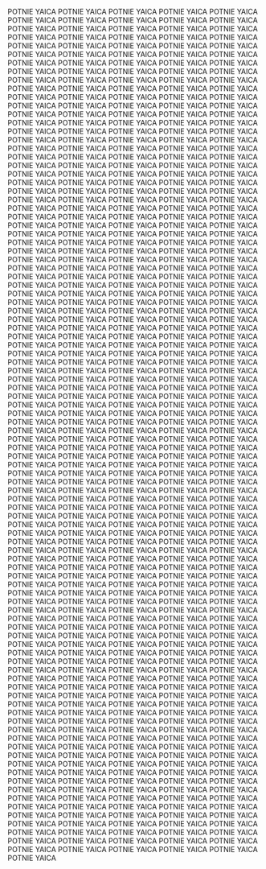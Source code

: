 POTNIE YAICA POTNIE YAICA POTNIE YAICA POTNIE YAICA POTNIE YAICA POTNIE YAICA POTNIE YAICA POTNIE YAICA POTNIE YAICA POTNIE YAICA POTNIE YAICA POTNIE YAICA POTNIE YAICA POTNIE YAICA POTNIE YAICA POTNIE YAICA POTNIE YAICA POTNIE YAICA POTNIE YAICA POTNIE YAICA POTNIE YAICA POTNIE YAICA POTNIE YAICA POTNIE YAICA POTNIE YAICA POTNIE YAICA POTNIE YAICA POTNIE YAICA POTNIE YAICA POTNIE YAICA POTNIE YAICA POTNIE YAICA POTNIE YAICA POTNIE YAICA POTNIE YAICA POTNIE YAICA POTNIE YAICA POTNIE YAICA POTNIE YAICA POTNIE YAICA POTNIE YAICA POTNIE YAICA POTNIE YAICA POTNIE YAICA POTNIE YAICA POTNIE YAICA POTNIE YAICA POTNIE YAICA POTNIE YAICA POTNIE YAICA POTNIE YAICA POTNIE YAICA POTNIE YAICA POTNIE YAICA POTNIE YAICA POTNIE YAICA POTNIE YAICA POTNIE YAICA POTNIE YAICA POTNIE YAICA POTNIE YAICA POTNIE YAICA POTNIE YAICA POTNIE YAICA POTNIE YAICA POTNIE YAICA POTNIE YAICA POTNIE YAICA POTNIE YAICA POTNIE YAICA POTNIE YAICA POTNIE YAICA POTNIE YAICA POTNIE YAICA POTNIE YAICA POTNIE YAICA POTNIE YAICA POTNIE YAICA POTNIE YAICA POTNIE YAICA POTNIE YAICA POTNIE YAICA POTNIE YAICA POTNIE YAICA POTNIE YAICA POTNIE YAICA POTNIE YAICA POTNIE YAICA POTNIE YAICA POTNIE YAICA POTNIE YAICA POTNIE YAICA POTNIE YAICA POTNIE YAICA POTNIE YAICA POTNIE YAICA POTNIE YAICA POTNIE YAICA POTNIE YAICA POTNIE YAICA POTNIE YAICA POTNIE YAICA POTNIE YAICA POTNIE YAICA POTNIE YAICA POTNIE YAICA POTNIE YAICA POTNIE YAICA POTNIE YAICA POTNIE YAICA POTNIE YAICA POTNIE YAICA POTNIE YAICA POTNIE YAICA POTNIE YAICA POTNIE YAICA POTNIE YAICA POTNIE YAICA POTNIE YAICA POTNIE YAICA POTNIE YAICA POTNIE YAICA POTNIE YAICA POTNIE YAICA POTNIE YAICA POTNIE YAICA POTNIE YAICA POTNIE YAICA POTNIE YAICA POTNIE YAICA POTNIE YAICA POTNIE YAICA POTNIE YAICA POTNIE YAICA POTNIE YAICA POTNIE YAICA POTNIE YAICA POTNIE YAICA POTNIE YAICA POTNIE YAICA POTNIE YAICA POTNIE YAICA POTNIE YAICA POTNIE YAICA POTNIE YAICA POTNIE YAICA POTNIE YAICA POTNIE YAICA POTNIE YAICA POTNIE YAICA POTNIE YAICA POTNIE YAICA POTNIE YAICA POTNIE YAICA POTNIE YAICA POTNIE YAICA POTNIE YAICA POTNIE YAICA POTNIE YAICA POTNIE YAICA POTNIE YAICA POTNIE YAICA POTNIE YAICA POTNIE YAICA POTNIE YAICA POTNIE YAICA POTNIE YAICA POTNIE YAICA POTNIE YAICA POTNIE YAICA POTNIE YAICA POTNIE YAICA POTNIE YAICA POTNIE YAICA POTNIE YAICA POTNIE YAICA POTNIE YAICA POTNIE YAICA POTNIE YAICA POTNIE YAICA POTNIE YAICA POTNIE YAICA POTNIE YAICA POTNIE YAICA POTNIE YAICA POTNIE YAICA POTNIE YAICA POTNIE YAICA POTNIE YAICA POTNIE YAICA POTNIE YAICA POTNIE YAICA POTNIE YAICA POTNIE YAICA POTNIE YAICA POTNIE YAICA POTNIE YAICA POTNIE YAICA POTNIE YAICA POTNIE YAICA POTNIE YAICA POTNIE YAICA POTNIE YAICA POTNIE YAICA POTNIE YAICA POTNIE YAICA POTNIE YAICA POTNIE YAICA POTNIE YAICA POTNIE YAICA POTNIE YAICA POTNIE YAICA POTNIE YAICA POTNIE YAICA POTNIE YAICA POTNIE YAICA POTNIE YAICA POTNIE YAICA POTNIE YAICA POTNIE YAICA POTNIE YAICA POTNIE YAICA POTNIE YAICA POTNIE YAICA POTNIE YAICA POTNIE YAICA POTNIE YAICA POTNIE YAICA POTNIE YAICA POTNIE YAICA POTNIE YAICA POTNIE YAICA POTNIE YAICA POTNIE YAICA POTNIE YAICA POTNIE YAICA POTNIE YAICA POTNIE YAICA POTNIE YAICA POTNIE YAICA POTNIE YAICA POTNIE YAICA POTNIE YAICA POTNIE YAICA POTNIE YAICA POTNIE YAICA POTNIE YAICA POTNIE YAICA POTNIE YAICA POTNIE YAICA POTNIE YAICA POTNIE YAICA POTNIE YAICA POTNIE YAICA POTNIE YAICA POTNIE YAICA POTNIE YAICA POTNIE YAICA POTNIE YAICA POTNIE YAICA POTNIE YAICA POTNIE YAICA POTNIE YAICA POTNIE YAICA POTNIE YAICA POTNIE YAICA POTNIE YAICA POTNIE YAICA POTNIE YAICA POTNIE YAICA POTNIE YAICA POTNIE YAICA POTNIE YAICA POTNIE YAICA POTNIE YAICA POTNIE YAICA POTNIE YAICA POTNIE YAICA POTNIE YAICA POTNIE YAICA POTNIE YAICA POTNIE YAICA POTNIE YAICA POTNIE YAICA POTNIE YAICA POTNIE YAICA POTNIE YAICA POTNIE YAICA POTNIE YAICA POTNIE YAICA POTNIE YAICA POTNIE YAICA POTNIE YAICA POTNIE YAICA POTNIE YAICA POTNIE YAICA POTNIE YAICA POTNIE YAICA POTNIE YAICA POTNIE YAICA POTNIE YAICA POTNIE YAICA POTNIE YAICA POTNIE YAICA POTNIE YAICA POTNIE YAICA POTNIE YAICA POTNIE YAICA POTNIE YAICA POTNIE YAICA POTNIE YAICA POTNIE YAICA POTNIE YAICA POTNIE YAICA POTNIE YAICA POTNIE YAICA POTNIE YAICA POTNIE YAICA POTNIE YAICA POTNIE YAICA POTNIE YAICA POTNIE YAICA POTNIE YAICA POTNIE YAICA POTNIE YAICA POTNIE YAICA POTNIE YAICA POTNIE YAICA POTNIE YAICA POTNIE YAICA POTNIE YAICA POTNIE YAICA POTNIE YAICA POTNIE YAICA POTNIE YAICA POTNIE YAICA POTNIE YAICA POTNIE YAICA POTNIE YAICA POTNIE YAICA POTNIE YAICA POTNIE YAICA POTNIE YAICA POTNIE YAICA POTNIE YAICA POTNIE YAICA POTNIE YAICA POTNIE YAICA POTNIE YAICA POTNIE YAICA POTNIE YAICA POTNIE YAICA POTNIE YAICA POTNIE YAICA POTNIE YAICA POTNIE YAICA POTNIE YAICA POTNIE YAICA POTNIE YAICA POTNIE YAICA POTNIE YAICA POTNIE YAICA POTNIE YAICA POTNIE YAICA POTNIE YAICA POTNIE YAICA POTNIE YAICA POTNIE YAICA POTNIE YAICA POTNIE YAICA POTNIE YAICA POTNIE YAICA POTNIE YAICA POTNIE YAICA POTNIE YAICA POTNIE YAICA POTNIE YAICA POTNIE YAICA POTNIE YAICA POTNIE YAICA POTNIE YAICA POTNIE YAICA POTNIE YAICA POTNIE YAICA POTNIE YAICA POTNIE YAICA POTNIE YAICA POTNIE YAICA POTNIE YAICA POTNIE YAICA POTNIE YAICA POTNIE YAICA POTNIE YAICA POTNIE YAICA POTNIE YAICA POTNIE YAICA POTNIE YAICA POTNIE YAICA POTNIE YAICA POTNIE YAICA POTNIE YAICA POTNIE YAICA POTNIE YAICA POTNIE YAICA POTNIE YAICA POTNIE YAICA POTNIE YAICA POTNIE YAICA POTNIE YAICA POTNIE YAICA POTNIE YAICA POTNIE YAICA POTNIE YAICA POTNIE YAICA POTNIE YAICA POTNIE YAICA POTNIE YAICA POTNIE YAICA POTNIE YAICA POTNIE YAICA POTNIE YAICA POTNIE YAICA POTNIE YAICA POTNIE YAICA POTNIE YAICA POTNIE YAICA POTNIE YAICA POTNIE YAICA POTNIE YAICA POTNIE YAICA POTNIE YAICA POTNIE YAICA POTNIE YAICA POTNIE YAICA POTNIE YAICA POTNIE YAICA POTNIE YAICA POTNIE YAICA POTNIE YAICA POTNIE YAICA POTNIE YAICA POTNIE YAICA POTNIE YAICA POTNIE YAICA POTNIE YAICA POTNIE YAICA POTNIE YAICA POTNIE YAICA POTNIE YAICA POTNIE YAICA POTNIE YAICA POTNIE YAICA POTNIE YAICA POTNIE YAICA POTNIE YAICA POTNIE YAICA POTNIE YAICA POTNIE YAICA POTNIE YAICA POTNIE YAICA POTNIE YAICA POTNIE YAICA POTNIE YAICA POTNIE YAICA POTNIE YAICA POTNIE YAICA POTNIE YAICA POTNIE YAICA POTNIE YAICA POTNIE YAICA POTNIE YAICA POTNIE YAICA POTNIE YAICA POTNIE YAICA POTNIE YAICA POTNIE YAICA POTNIE YAICA POTNIE YAICA POTNIE YAICA POTNIE YAICA POTNIE YAICA POTNIE YAICA POTNIE YAICA POTNIE YAICA POTNIE YAICA POTNIE YAICA POTNIE YAICA POTNIE YAICA POTNIE YAICA POTNIE YAICA POTNIE YAICA POTNIE YAICA POTNIE YAICA POTNIE YAICA POTNIE YAICA POTNIE YAICA 
